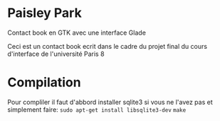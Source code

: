 # Paisley Park 
Contact book en GTK  avec une interface Glade

Ceci est un contact book ecrit dans le cadre du projet final du cours d'interface de l'université Paris 8


# Compilation
Pour compliler il faut d'abbord installer sqlite3 si vous ne l'avez pas et simplement faire: 
```sudo apt-get install libsqlite3-dev```
```make```
